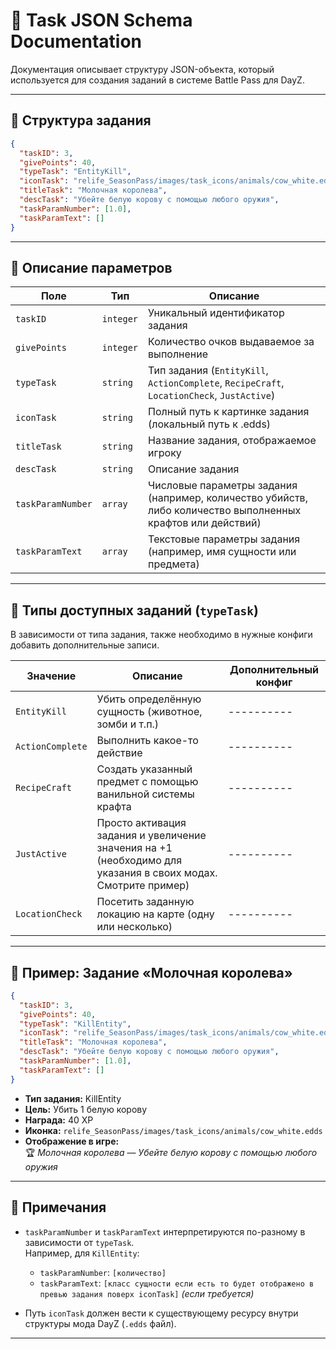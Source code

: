 
# 📄 Task JSON Schema Documentation

Документация описывает структуру JSON-объекта, который используется для создания заданий в системе Battle Pass для DayZ.

---

## 🧱 Структура задания

```json
{
  "taskID": 3,
  "givePoints": 40,
  "typeTask": "EntityKill",
  "iconTask": "relife_SeasonPass/images/task_icons/animals/cow_white.edds",
  "titleTask": "Молочная королева",
  "descTask": "Убейте белую корову с помощью любого оружия",
  "taskParamNumber": [1.0],
  "taskParamText": []
}
```

---

## 🧩 Описание параметров

| Поле              | Тип        |  Описание |
|-------------------|------------|----------|
| `taskID`          | `integer`  | Уникальный идентификатор задания |
| `givePoints`      | `integer`  | Количество очков выдаваемое за выполнение |
| `typeTask`        | `string`   | Тип задания (`EntityKill`, `ActionComplete`, `RecipeCraft`, `LocationCheck`, `JustActive`) |
| `iconTask`        | `string`   | Полный путь к картинке задания (локальный путь к .edds) |
| `titleTask`       | `string`   | Название задания, отображаемое игроку |
| `descTask`        | `string`   | Описание задания |
| `taskParamNumber` | `array`    | Числовые параметры задания (например, количество убийств, либо количество выполненных крафтов или действий) |
| `taskParamText`   | `array`    | Текстовые параметры задания (например, имя сущности или предмета) |

---

## 🔧 Типы доступных заданий (`typeTask`)

В зависимости от типа задания, также необходимо в нужные конфиги добавить дополнительные записи.

| Значение         | Описание | Дополнительный конфиг |
|------------------|----------|----------|
| `EntityKill`     | Убить определённую сущность (животное, зомби и т.п.) |----------|
| `ActionComplete`     | Выполнить какое-то действие |----------|
| `RecipeCraft`      | Создать указанный предмет с помощью ванильной системы крафта |----------|
| `JustActive`    | Просто активация задания и увеличение значения на +1 (необходимо для указания в своих модах. Смотрите пример) |----------|
| `LocationCheck` | Посетить заданную локацию на карте (одну или несколько) |----------|

---

## 🐄 Пример: Задание «Молочная королева»

```json
{
  "taskID": 3,
  "givePoints": 40,
  "typeTask": "KillEntity",
  "iconTask": "relife_SeasonPass/images/task_icons/animals/cow_white.edds",
  "titleTask": "Молочная королева",
  "descTask": "Убейте белую корову с помощью любого оружия",
  "taskParamNumber": [1.0],
  "taskParamText": []
}
```

- **Тип задания:** KillEntity  
- **Цель:** Убить 1 белую корову  
- **Награда:** 40 XP  
- **Иконка:** `relife_SeasonPass/images/task_icons/animals/cow_white.edds`  
- **Отображение в игре:**  
  🏆 _Молочная королева_ — _Убейте белую корову с помощью любого оружия_

---

## 📌 Примечания

- `taskParamNumber` и `taskParamText` интерпретируются по-разному в зависимости от `typeTask`.  
  Например, для `KillEntity`:
  - `taskParamNumber`: `[количество]`
  - `taskParamText`: `[класс сущности если есть то будет отображено в превью задания поверх iconTask]` *(если требуется)*

- Путь `iconTask` должен вести к существующему ресурсу внутри структуры мода DayZ (`.edds` файл).

---
